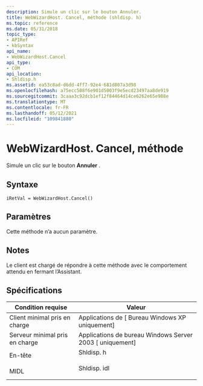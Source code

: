 ```yaml
---
description: Simule un clic sur le bouton Annuler.
title: WebWizardHost. Cancel, méthode (shldisp. h)
ms.topic: reference
ms.date: 05/31/2018
topic_type:
- APIRef
- kbSyntax
api_name:
- WebWizardHost.Cancel
api_type:
- COM
api_location:
- Shldisp.h
ms.assetid: ea53c8ad-d6dd-4ff7-92e4-681d807a3d98
ms.openlocfilehash: a75ecc508f6e901d5003f9e5ecd23497aa8de919
ms.sourcegitcommit: 3caaa3c92dcb1ef12f84464d14ce6262e65e988e
ms.translationtype: MT
ms.contentlocale: fr-FR
ms.lasthandoff: 05/12/2021
ms.locfileid: "109841880"
---
```

# <a name="webwizardhostcancel-method"></a>WebWizardHost. Cancel, méthode

Simule un clic sur le bouton **Annuler** .

## <a name="syntax"></a>Syntaxe


```JScript
iRetVal = WebWizardHost.Cancel()
```



## <a name="parameters"></a>Paramètres

Cette méthode n’a aucun paramètre.

## <a name="remarks"></a>Notes

Le client est chargé de répondre à cette méthode avec le comportement attendu en fermant l’Assistant.

## <a name="requirements"></a>Spécifications



| Condition requise | Valeur |
|-------------------------------------|----------------------------------------------------------------------------------------|
| Client minimal pris en charge<br/> | Applications de \[ Bureau Windows XP uniquement\]<br/>                                            |
| Serveur minimal pris en charge<br/> | Applications de bureau Windows Server 2003 \[ uniquement\]<br/>                                   |
| En-tête<br/>                   | <dl> <dt>Shldisp. h</dt> </dl>   |
| MIDL<br/>                      | <dl> <dt>Shldisp. idl</dt> </dl> |



 

 




